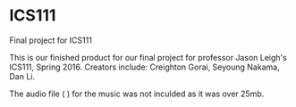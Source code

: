 # ICS111
Final project for ICS111

This is our finished product for our final project for professor Jason Leigh's ICS111, Spring 2016. Creators include: Creighton Gorai, Seyoung Nakama, Dan Li.

The audio file ( ) for the music was not inculded as it was over 25mb.
